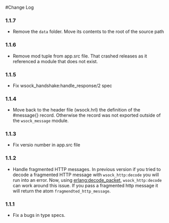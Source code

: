 #Change Log

### 1.1.7
* Remove the `data` folder. Move its contents to the root of the source path

### 1.1.6
* Remove mod tuple from app.src file. That crashed releases as it referenced a module that does not exist.

### 1.1.5
* Fix wsock_handshake:handle_response/2 spec

### 1.1.4
* Move back to the header file (wsock.hrl) the definition of the #message{} record. Otherwise the record was not exported outside of the ```wsock_message``` module.

### 1.1.3
* Fix versio number in app.src file

### 1.1.2
* Handle fragmented HTTP messages. In previous version if you tried to decode a fragmented HTTP message with ```wsock_http:decode``` you will run into an error. Now, using [erlang:decode_packet](http://www.erlang.org/doc/man/erlang.html#decode_packet-3), ```wsock_http:decode``` can work around this issue. If you pass a fragmented http message it will return the atom ```fragmendted_http_message```.

### 1.1.1
* Fix a bugs in type specs.
